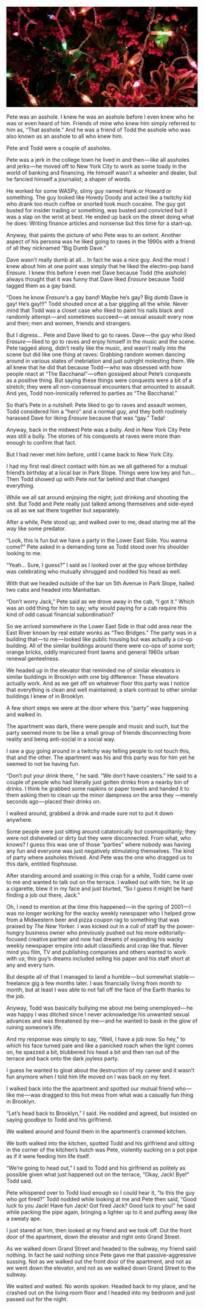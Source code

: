 <!-----
title: 'Raves, Erasure and a Supposedly Fun Party'
description: About This Asshole Friend of an Asshole I Knew
date: '2019-03-17T01:43:00.860Z'
slug: a88f9ae044b
----->

![](../img/Raves-Erasure-and-a-Supposedly-Fun-Party.jpg)

Pete was an asshole. I knew he was an asshole before I even knew who he was or even heard of him. Friends of mine who knew him simply referred to him as, “That asshole.” And he was a friend of Todd the asshole who was also known as an asshole to all who knew him.

Pete and Todd were a couple of assholes.

Pete was a jerk in the college town he lived in and then — like all assholes and jerks — he moved off to New York City to work as some toady in the world of banking and financing. He himself wasn’t a wheeler and dealer, but he fancied himself a journalist; a shaper of words.

He worked for some WASPy, slimy guy named Hank or Howard or something. The guy looked like Howdy Doody and acted like a twitchy kid who drank too much coffee or snorted took much cocaine. The guy got busted for insider trading or something, was busted and convicted but it was a slap on the wrist at best. He ended up back on the street doing what he does: Writing finance articles and nonsense but this time for a start-up.

Anyway, that paints the picture of who Pete was to an extent. Another aspect of his persona was he liked going to raves in the 1990s with a friend of all they nicknamed “Big Dumb Dave.”

Dave wasn’t really dumb at all… In fact he was a nice guy. And the most I knew about him at one point was simply that he liked the electro-pop band _Erasure_. I knew this before I even met Dave because Todd (the asshole) always thought that it was funny that Dave liked _Erasure_ because Todd tagged them as a gay band.

“Does he know _Erasure_’s a gay band! Maybe he’s gay? Big dumb Dave is gay! He’s gay!!!” Todd shouted once at a bar giggling all the while. Never mind that Todd was a closet case who liked to paint his nails black and randomly attempt — and sometimes succeed — at sexual assault every now and then; men and women, friends and strangers.

But I digress… Pete and Dave liked to go to raves. Dave — the guy who liked _Erasure_ — liked to go to raves and enjoy himself in the music and the scene. Pete tagged along, didn’t really like the music, and wasn’t really into the scene but did like one thing at raves: Grabbing random women dancing around in various states of inebriation and just outright molesting them. We all knew that he did that because Todd — who was obsessed with how people react at “The Bacchanal” — often gossiped about Pete’s conquests as a positive thing. But saying these things were conquests were a bit of a stretch; they were all non-consensual encounters that amounted to assault. And yes, Todd non-ironically referred to parties as “The Bacchanal.”

So that’s Pete in a nutshell: Pete liked to go to raves and assault women, Todd considered him a “hero” and a normal guy, and they both routinely harassed Dave for liking _Erasure_ because that was “gay.” Tada!

Anyway, back in the midwest Pete was a bully. And in New York City Pete was still a bully. The stories of his conquests at raves were more than enough to confirm that fact.

But I had never met him before, until I came back to New York City.

I had my first real direct contact with him as we all gathered for a mutual friend’s birthday at a local bar in Park Slope. Things were low key and fun… Then Todd showed up with Pete not far behind and that changed everything.

While we all sat around enjoying the night; just drinking and shooting the shit. But Todd and Pete really just talked among themselves and side-eyed us all as we sat there together but separately.

After a while, Pete stood up, and walked over to me, dead staring me all the way like some predator.

“Look, this is fun but we have a party in the Lower East Side. You wanna come?” Pete asked in a demanding tone as Todd stood over his shoulder looking to me.

“Yeah… Sure, I guess?” I said as I looked over at the guy whose birthday was celebrating who mutually shrugged and nodded his head as well.

With that we headed outside of the bar on 5th Avenue in Park Slope, hailed two cabs and headed into Manhattan.

“Don’t worry Jack,” Pete said as we drove away in the cab, “I got it.” Which was an odd thing for him to say; why would paying for a cab require this kind of odd casual financial subordination?

So we arrived somewhere in the Lower East Side in that odd area near the East River known by real estate wonks as “Two Bridges.” The party was in a building that — to me — looked like public housing but was actually a co-op building. All of the similar buildings around there were co-ops of some sort; orange bricks, oddly manicured front lawns and general 1960s urban renewal genteelness.

We headed up in the elevator that reminded me of similar elevators in similar buildings in Brooklyn with one big difference: These elevators actually work. And as we get off on whatever floor this party was I notice that everything is clean and well maintained; a stark contrast to other similar buildings I knew of in Brooklyn.

A few short steps we were at the door where this “party” was happening and walked in.

The apartment was dark, there were people and music and such, but the party seemed more to be like a small group of friends disconnecting from reality and being anti-social in a social way.

I saw a guy going around in a twitchy way telling people to not touch this, that and the other. The apartment was his and this party was for him yet he seemed to not be having fun.

“Don’t put your drink there, ” he said. “We don’t have coasters.” He said to a couple of people who had literally just gotten drinks from a nearby bin of drinks. I think he grabbed some napkins or paper towels and handed it to them asking then to clean up the minor dampness on the area they —merely seconds ago — placed their drinks on.

I walked around, grabbed a drink and made sure not to put it down anywhere.

Some people were just sitting around catatonically but cosmopolitanly; they were not disheveled or dirty but they were disconnected. From what, who knows? I guess this was one of those “parties” where nobody was having any fun and everyone was just negatively stimulating themselves. The kind of party where assholes thrived. And Pete was the one who dragged us to this dark, entitled flophouse.

After standing around and soaking in this crap for a while, Todd came over to me and wanted to talk out on the terrace. I walked out with him, he lit up a cigarette, blew it in my face and just blurted, “So I guess it might be hard finding a job out there, Jack.”

Oh, I need to mention at the time this happened — in the spring of 2001 — I was no longer working for the wacky weekly newspaper who I helped grow from a Midwestern beer and pizza coupon rag to something that was praised by _The New Yorker_. I was kicked out in a cull of staff by the power-hungry business owner who previously pushed out his more editorially-focused creative partner and now had dreams of expanding his wacky weekly newspaper empire into adult classifieds and crap like that. Never mind you film, TV and publishing companies and others wanted to work with us; this guy’s dreams included selling his paper and his staff short at any and every turn.

But despite all of that I managed to land a humble — but somewhat stable — freelance gig a few months later. I was financially living from month to month, but at least I was able to not fall off the face of the Earth thanks to the job.

Anyway, Todd was basically bullying me about me being unemployed — he was happy I was ditched since I never acknowledge his unwanted sexual advances and was threatened by me — and he wanted to bask in the glow of ruining someone’s life.

And my response was simply to say, “Well, I have a job now. So hey,” to which his face turned pale and like a panicked roach when the light comes on, he spazzed a bit, blubbered his head a bit and then ran out of the terrace and back onto the dark joyless party.

I guess he wanted to gloat about the destruction of my career and it wasn’t fun anymore when I told him life moved on I was back on my feet.

I walked back into the the apartment and spotted our mutual friend who — like me — was dragged to this hot mess from what was a casually fun thing in Brooklyn.

“Let’s head back to Brooklyn,” I said. He nodded and agreed, but insisted on saying goodbye to Todd and his girlfriend.

We walked around and found them in the apartment’s crammed kitchen.

We both walked into the kitchen, spotted Todd and his girlfriend and sitting in the corner of the kitchen’s hutch was Pete, violently sucking on a pot pipe as if it were feeding him life itself.

“We’re going to head out,” I said to Todd and his girlfriend as politely as possible given what just happened out on the terrace, “Okay, Jack! Bye!” Todd said.

Pete whispered over to Todd loud enough so I could hear it, “Is this the guy who got fired?” Todd nodded while looking at me and Pete then said, “Good luck to you Jack! Have fun Jack! Got fired Jack? Good luck to you!” he said while packing the pipe again, bringing a lighter up to it and puffing away like a sweaty ape.

I just stared at him, then looked at my friend and we took off. Out the front door of the apartment, down the elevator and right onto Grand Street.

As we walked down Grand Street and headed to the subway, my friend said nothing. In fact he said nothing since Pete gave me that passive-aggressive sussing. Not as we walked out the front door of the apartment, and not as we went down the elevator, and not as we walked down Grand Street to the subway.

We waited and waited. No words spoken. Headed back to my place, and he crashed out on the living room floor and I headed into my bedroom and just passed out for the night.

